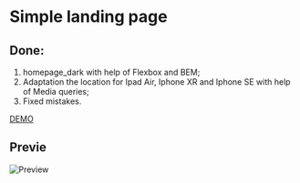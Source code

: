 # Simple landing page

## Done:
1. homepage_dark with help of Flexbox and BEM;
2. Adaptation the location for Ipad Air, Iphone XR and Iphone SE with help of Media queries;
3. Fixed mistakes.

[DEMO](https://evgenywas.github.io/Simple-Landing-Page/)

## Previe

![Preview](/simple-landing-page-dark-preview.jpg)

